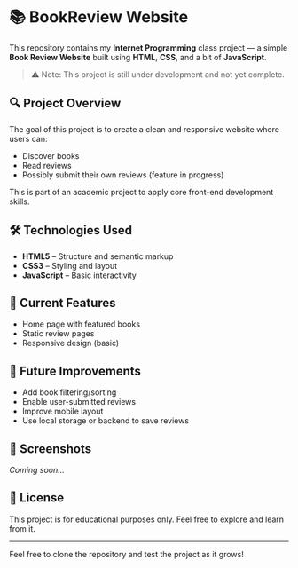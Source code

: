 # 📚 BookReview Website

This repository contains my **Internet Programming** class project — a simple **Book Review Website** built using **HTML**, **CSS**, and a bit of **JavaScript**.

> ⚠️ Note: This project is still under development and not yet complete.

## 🔍 Project Overview

The goal of this project is to create a clean and responsive website where users can:
- Discover books
- Read reviews
- Possibly submit their own reviews (feature in progress)

This is part of an academic project to apply core front-end development skills.

## 🛠️ Technologies Used

- **HTML5** – Structure and semantic markup  
- **CSS3** – Styling and layout  
- **JavaScript** – Basic interactivity


## 🚧 Current Features

- Home page with featured books
- Static review pages
- Responsive design (basic)

## 🧠 Future Improvements

- Add book filtering/sorting
- Enable user-submitted reviews
- Improve mobile layout
- Use local storage or backend to save reviews

## 📸 Screenshots

*Coming soon...*

## 📗 License

This project is for educational purposes only. Feel free to explore and learn from it.

---

Feel free to clone the repository and test the project as it grows!



